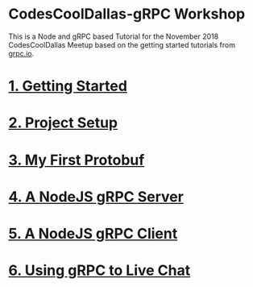 CodesCoolDallas-gRPC Workshop
=============================

This is a Node and gRPC based Tutorial for the November 2018 CodesCoolDallas Meetup based on the getting started tutorials from [grpc.io](https://grpc.io/docs/tutorials/basic/node.html). 

# [1. Getting Started](1_getting_started/)
# [2. Project Setup](2_setup/)
# [3. My First Protobuf](3_protobuf/)
# [4. A NodeJS gRPC Server](4_node_server/)
# [5. A NodeJS gRPC Client](5_node_client/)
# [6. Using gRPC to Live Chat](6_grpc_chat/)